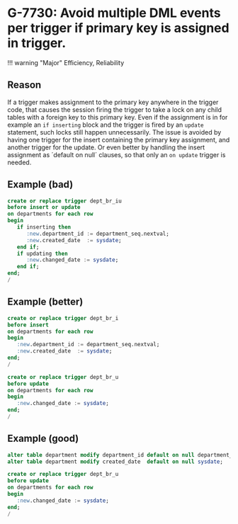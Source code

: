 # G-7730: Avoid multiple DML events per trigger if primary key is assigned in trigger.

!!! warning "Major"
    Efficiency, Reliability

## Reason

If a trigger makes assignment to the primary key anywhere in the trigger code, that causes the session firing the trigger to take a lock on any child tables with a foreign key to this primary key. Even if the assignment is in for example an `if inserting` block and the trigger is fired by an `update` statement, such locks still happen unnecessarily. The issue is avoided by having one trigger for the insert containing the primary key assignment, and another trigger for the update. Or even better by handling the insert assignment as ´default on null´ clauses, so that only an `on update` trigger is needed.

## Example (bad)

``` sql
create or replace trigger dept_br_iu
before insert or update
on departments for each row
begin
   if inserting then
      :new.department_id := department_seq.nextval;
      :new.created_date  := sysdate;
   end if;
   if updating then
      :new.changed_date := sysdate;
   end if;
end;
/
```

## Example (better)

``` sql
create or replace trigger dept_br_i
before insert
on departments for each row
begin
   :new.department_id := department_seq.nextval;
   :new.created_date  := sysdate;
end;
/

create or replace trigger dept_br_u
before update
on departments for each row
begin
   :new.changed_date := sysdate;
end;
/
```

## Example (good)

``` sql
alter table department modify department_id default on null department_seq.nextval;
alter table department modify created_date  default on null sysdate;

create or replace trigger dept_br_u
before update
on departments for each row
begin
   :new.changed_date := sysdate;
end;
/
```